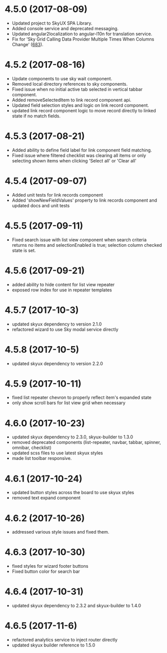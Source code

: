# 4.5.0 (2017-08-09)

- Updated project to SkyUX SPA Library.
- Added console service and deprecated messaging.
- Updated angular2localization to angular-l10n for translation service.
- Fix for 'Sky Grid Calling Data Provider Multiple Times When Columns Change' ([683](https://github.com/blackbaud/skyux2/issues/683)).

# 4.5.2 (2017-08-16)

- Update components to use sky wait component.
- Removed local directory references to sky components.
- Fixed issue when no initial active tab selected in vertical tabbar component.
- Added removeSelectedItem to link record component api.
- Updated field selection styles and logic on link record component.
- updated link record component logic to move record directly to linked state if no match fields.

# 4.5.3 (2017-08-21)

- Added ability to define field label for link component field matching.
- Fixed issue where filtered checklist was clearing all items or only selecting shown items when clicking 'Select all' or 'Clear all'

# 4.5.4 (2017-09-07)

- Added unit tests for link records component
- Added 'showNewFieldValues' property to link records component and updated docs and unit tests

# 4.5.5 (2017-09-11)

- Fixed search issue with list view component when search criteria returns no items
and selectionEnabled is true; selection column checked state is set.

# 4.5.6 (2017-09-21)

- added ability to hide content for list view repeater
- exposed row index for use in repeater templates

# 4.5.7 (2017-10-3)

- updated skyux dependency to version 2.1.0
- refactored wizard to use Sky modal service directly

# 4.5.8 (2017-10-5)

- updated skyux dependency to version 2.2.0

# 4.5.9 (2017-10-11)

- fixed list repeater chevron to properly reflect item's expanded state
- only show scroll bars for list view grid when necessary

# 4.6.0 (2017-10-23)

- updated skyux dependency to 2.3.0, skyux-builder to 1.3.0
- removed deprecated components (list-repeater, navbar, tabbar, spinner, omnibar, checklist)
- updated scss files to use latest skyux styles
- made list toolbar responsive.

# 4.6.1 (2017-10-24)

- updated button styles across the board to use skyux styles
- removed text expand component

# 4.6.2 (2017-10-26)

- addressed various style issues and fixed them.

# 4.6.3 (2017-10-30)

- fixed styles for wizard footer buttons
- Fixed button color for search bar

# 4.6.4 (2017-10-31)

- updated skyux dependency to 2.3.2 and skyux-builder to 1.4.0

# 4.6.5 (2017-11-6)

- refactored analytics service to inject router directly
- updated skyux builder reference to 1.5.0

